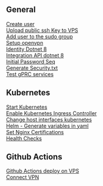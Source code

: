 ## General
[Create user](https://www.cyberciti.biz/faq/create-a-user-account-on-ubuntu-linux/)\
[Upload public ssh Key to VPS](https://linuxhandbook.com/add-ssh-public-key-to-server/)\
[Add user to the sudo group](https://phoenixnap.com/kb/how-to-create-sudo-user-on-ubuntu)\
[Setup openvpn](https://www.cyberciti.biz/faq/howto-setup-openvpn-server-on-ubuntu-linux-14-04-or-16-04-lts/)\
[Identity Dotnet 8](https://kgrontis.github.io/posts/Exploring-Identity-Endpoints-in-.NET-8/)\
[Integration API dotnet 8](https://learn.microsoft.com/en-us/aspnet/core/test/integration-tests?view=aspnetcore-8.0)\
[Initial Password Seq](https://blog.datalust.co/setting-an-initial-password-when-deploying-seq-to-docker/)\
[Generate Security.txt](https://securitytxt.org/)\
[Test gPRC services](https://learn.microsoft.com/en-us/aspnet/core/grpc/test-services?view=aspnetcore-8.0)

## Kubernetes
[Start Kubernetes](https://kubernetes.io/docs/concepts/overview/working-with-objects/)\
[Enable Kubernetes Ingress Controller](https://kubernetes.io/docs/tasks/access-application-cluster/ingress-minikube/)\
[Change host interfaces kubernetes](https://microk8s.io/docs/configure-host-interfaces)\
[Helm - Generate variables in yaml](https://helm.sh/docs/intro/using_helm/)\
[Set Nginx Certifications](https://blog.antosubash.com/posts/setup-nginx-and-cert-manager-in-micro-k8s)\
[Health Checks](https://komodor.com/blog/kubernetes-health-checks-everything-you-need-to-know/)

## Github Actions
[Github Actions deploy on VPS](https://gist.github.com/danielwetan/4f4db933531db5dd1af2e69ec8d54d8a)\
[Connect VPN](https://github.com/marketplace/actions/connect-vpn-action)